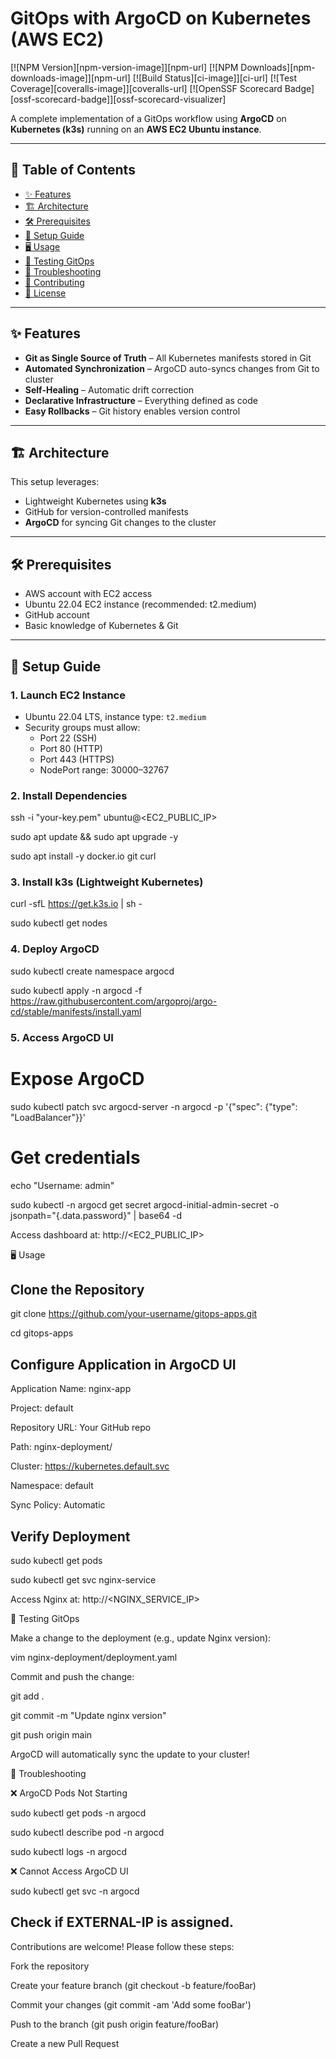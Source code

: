 # GitOps with ArgoCD on Kubernetes (AWS EC2)

[![NPM Version][npm-version-image]][npm-url]
[![NPM Downloads][npm-downloads-image]][npm-url]
[![Build Status][ci-image]][ci-url]
[![Test Coverage][coveralls-image]][coveralls-url]
[![OpenSSF Scorecard Badge][ossf-scorecard-badge]][ossf-scorecard-visualizer]

A complete implementation of a GitOps workflow using **ArgoCD** on **Kubernetes (k3s)** running on an **AWS EC2 Ubuntu instance**.

---

## 📌 Table of Contents

- [✨ Features](#-features)
- [🏗 Architecture](#-architecture)
- [🛠 Prerequisites](#-prerequisites)
- [🚀 Setup Guide](#-setup-guide)
- [🖥 Usage](#-usage)
- [🔄 Testing GitOps](#-testing-gitops)
- [🐛 Troubleshooting](#-troubleshooting)
- [🤝 Contributing](#-contributing)
- [📄 License](#-license)

---

## ✨ Features

- **Git as Single Source of Truth** – All Kubernetes manifests stored in Git
- **Automated Synchronization** – ArgoCD auto-syncs changes from Git to cluster
- **Self-Healing** – Automatic drift correction
- **Declarative Infrastructure** – Everything defined as code
- **Easy Rollbacks** – Git history enables version control

---

## 🏗 Architecture

This setup leverages:

- Lightweight Kubernetes using **k3s**
- GitHub for version-controlled manifests
- **ArgoCD** for syncing Git changes to the cluster

---

## 🛠 Prerequisites

- AWS account with EC2 access
- Ubuntu 22.04 EC2 instance (recommended: t2.medium)
- GitHub account
- Basic knowledge of Kubernetes & Git

---

## 🚀 Setup Guide

### 1. Launch EC2 Instance

- Ubuntu 22.04 LTS, instance type: `t2.medium`
- Security groups must allow:
  - Port 22 (SSH)
  - Port 80 (HTTP)
  - Port 443 (HTTPS)
  - NodePort range: 30000–32767

### 2. Install Dependencies


ssh -i "your-key.pem" ubuntu@<EC2_PUBLIC_IP>

sudo apt update && sudo apt upgrade -y

sudo apt install -y docker.io git curl

### 3. Install k3s (Lightweight Kubernetes)

curl -sfL https://get.k3s.io | sh -

sudo kubectl get nodes 

### 4. Deploy ArgoCD

sudo kubectl create namespace argocd

sudo kubectl apply -n argocd -f https://raw.githubusercontent.com/argoproj/argo-cd/stable/manifests/install.yaml

### 5. Access ArgoCD UI

# Expose ArgoCD

sudo kubectl patch svc argocd-server -n argocd -p '{"spec": {"type": "LoadBalancer"}}'

# Get credentials

echo "Username: admin"

sudo kubectl -n argocd get secret argocd-initial-admin-secret -o jsonpath="{.data.password}" | base64 -d

Access dashboard at: http://<EC2_PUBLIC_IP>

🖥 Usage

## Clone the Repository

git clone https://github.com/your-username/gitops-apps.git

cd gitops-apps

## Configure Application in ArgoCD UI

Application Name: nginx-app

Project: default

Repository URL: Your GitHub repo

Path: nginx-deployment/

Cluster: https://kubernetes.default.svc

Namespace: default

Sync Policy: Automatic

## Verify Deployment

sudo kubectl get pods

sudo kubectl get svc nginx-service

Access Nginx at: http://<NGINX_SERVICE_IP>

🔄 Testing GitOps

Make a change to the deployment (e.g., update Nginx version):

vim nginx-deployment/deployment.yaml

Commit and push the change:

git add .

git commit -m "Update nginx version"

git push origin main

ArgoCD will automatically sync the update to your cluster!

🐛 Troubleshooting

❌ ArgoCD Pods Not Starting

sudo kubectl get pods -n argocd

sudo kubectl describe pod <pod-name> -n argocd

sudo kubectl logs <pod-name> -n argocd

❌ Cannot Access ArgoCD UI

sudo kubectl get svc -n argocd

## Check if EXTERNAL-IP is assigned.

Contributions are welcome! Please follow these steps:

Fork the repository

Create your feature branch (git checkout -b feature/fooBar)

Commit your changes (git commit -am 'Add some fooBar')

Push to the branch (git push origin feature/fooBar)

Create a new Pull Request





